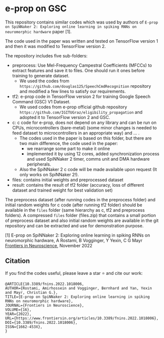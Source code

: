 # e-prop on GSC

This repository contains similar codes which was used by authors of `E-prop on SpiNNaker 2: Exploring online learning in spiking RNNs on neuromorphic hardware` paper [1].

The code used in the paper was written and tested on TensorFlow version 1 and then it was modified to TensorFlow version 2.

The repository includes five sub-folders:

- preprocess: Use Mel-Frequency Campestral Coefficients (MFCCs) to extract features and save it to files. One should run it ones before training to generate dataset. 
  - We used the codes from `https://github.com/douglas125/SpeechCmdRecognition` repository and modified a few lines to satisfy our requirements.
- tf2: e-prop code in TensorFlow version 2 for training Google Speech Command (GSC) V1 Dataset.
  - We used codes from e-prop official github repository `https://github.com/IGITUGraz/eligibility_propagation` and adopted it to TensorFlow version 2 and GSC.
- c: c code for e-prop, does not depend on any library and can be run on CPUs, microcontrollers (bare-metal) (some minor changes is needed to feed dataset to microcontrollers in an appropriate way) and ... .
  - The codes used in the paper is based on this folder, but there are two main difference, the code used in the paper:
    - we rearrange some part to make it online 
    - implemented it by using 12 cores, added synchronization process and used SpiNNaker 2 timer, comms unit and DMA hardware peripherals.
  - Also the SpiNNaker 2 c code will be made available upon request (It only works on SpiNNaker 2!).
- files: contains initial weights and preprocessed dataset
- result: contains the result of tf2 folder (accuracy, loss of different dataset and trained weight for best validation set)

The preprocess dataset (after running codes in the preprocess folder) and initial random weights for c code (after running tf2 folder) should be available in the `files` folder (same hierarchy as c, tf2 and preprocess folders). A compressed `files` folder (files.zip) that contains a small portion of preprocess dataset and also initial random weights are available in the git repository and can be extracted and use for demonstration purpose.

[1] E-prop on SpiNNaker 2: Exploring online learning in spiking RNNs on neuromorphic hardware,
A Rostami, B Vogginger, Y Yexin, C G Mayr
[Frontiers in Neuroscience](https://www.frontiersin.org/articles/10.3389/fnins.2022.1018006/full), November 2022
## Citation

If you find the codes useful, please leave a star ⭐ and cite our work:


```
@ARTICLE{10.3389/fnins.2022.1018006,
AUTHOR={Rostami, Amirhossein and Vogginger, Bernhard and Yan, Yexin and Mayr, Christian G.},    
TITLE={E-prop on SpiNNaker 2: Exploring online learning in spiking RNNs on neuromorphic hardware},
JOURNAL={Frontiers in Neuroscience},
VOLUME={16},
YEAR={2022},
URL={https://www.frontiersin.org/articles/10.3389/fnins.2022.1018006},
DOI={10.3389/fnins.2022.1018006},
ISSN={1662-453X},
}
```
